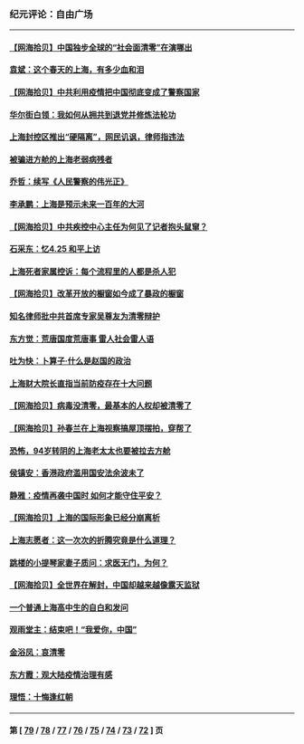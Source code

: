 ### 纪元评论：自由广场
---
#### [【网海拾贝】中国独步全球的“社会面清零”在演哪出](../../pages/nsc993/n13721688.md) 
#### [袁斌：这个春天的上海，有多少血和泪](../../pages/nsc993/n13721662.md) 
#### [【网海拾贝】中共利用疫情把中国彻底变成了警察国家](../../pages/nsc993/n13720045.md) 
#### [华尔街白领：我如何从拥共到退党并修炼法轮功](../../pages/nsc993/n13719513.md) 
#### [上海封控区推出“硬隔离”，网民讥讽，律师指违法](../../pages/nsc993/n13720029.md) 
#### [被骗进方舱的上海老弱病残者](../../pages/nsc993/n13720011.md) 
#### [乔哲：续写《人民警察的伟光正》](../../pages/nsc993/n13719984.md) 
#### [李承鹏：上海是预示未来一百年的大河](../../pages/nsc993/n13719506.md) 
#### [【网海拾贝】中共疾控中心主任为何见了记者抱头鼠窜？](../../pages/nsc993/n13719486.md) 
#### [石采东：忆4.25 和平上访](../../pages/nsc993/n13718144.md) 
#### [上海死者家属控诉：每个流程里的人都是杀人犯](../../pages/nsc993/n13717729.md) 
#### [【网海拾贝】改革开放的橱窗如今成了暴政的橱窗](../../pages/nsc993/n13717722.md) 
#### [知名律师批中共首席专家吴尊友为清零辩护](../../pages/nsc993/n13717705.md) 
#### [东方觉：荒唐国度荒唐事 雷人社会雷人语](../../pages/nsc993/n13716733.md) 
#### [吐为快：卜算子·什么是赵国的政治](../../pages/nsc993/n13716683.md) 
#### [上海财大院长直指当前防疫存在十大问题](../../pages/nsc993/n13716670.md) 
#### [【网海拾贝】病毒没清零，最基本的人权却被清零了](../../pages/nsc993/n13716295.md) 
#### [【网海拾贝】孙春兰在上海视察搞屋顶摆拍，穿帮了](../../pages/nsc993/n13715212.md) 
#### [恐怖，94岁转阴的上海老太太也要被拉去方舱](../../pages/nsc993/n13715170.md) 
#### [侯镇安：香港政府滥用国安法余波未了](../../pages/nsc993/n13715143.md) 
#### [静雅：疫情再袭中国时 如何才能守住平安？](../../pages/nsc993/n13713292.md) 
#### [【网海拾贝】上海的国际形象已经分崩离析](../../pages/nsc993/n13714379.md) 
#### [上海志愿者：这一次次的折腾究竟是什么道理？](../../pages/nsc993/n13714370.md) 
#### [跳楼的小提琴家妻子质问：求医无门，为何？](../../pages/nsc993/n13713654.md) 
#### [【网海拾贝】全世界在解封，中国却越来越像露天监狱](../../pages/nsc993/n13713632.md) 
#### [一个普通上海高中生的自白和发问](../../pages/nsc993/n13713613.md) 
#### [观雨堂主：结束吧！“我爱你，中国”](../../pages/nsc993/n13713568.md) 
#### [金浴凤：哀清零](../../pages/nsc993/n13713507.md) 
#### [东方霞：观大陆疫情治理有感](../../pages/nsc993/n13713502.md) 
#### [理悟：十悔逢红朝](../../pages/nsc993/n13713500.md) 

---
#### 第 [ [79](./79.md) / [78](./78.md) / [77](./77.md) / [76](./76.md) / [75](./75.md) / [74](./74.md) / [73](./73.md) / [72](./72.md) ] 页
